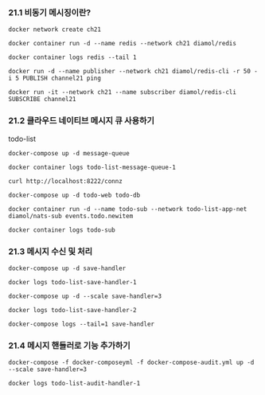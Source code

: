 ### 21.1 비동기 메시징이란?

``docker network create ch21``

``docker container run -d --name redis --network ch21 diamol/redis``

``docker container logs redis --tail 1``

``docker run -d --name publisher --network ch21 diamol/redis-cli -r 50 -i 5 PUBLISH channel21 ping``

``docker run -it --network ch21 --name subscriber diamol/redis-cli SUBSCRIBE channel21``

### 21.2 클라우드 네이티브 메시지 큐 사용하기

todo-list

``docker-compose up -d message-queue``

``docker container logs todo-list-message-queue-1``

``curl http://localhost:8222/connz``

``docker-compose up -d todo-web todo-db``

``docker container run -d --name todo-sub --network todo-list-app-net diamol/nats-sub events.todo.newitem``

``docker container logs todo-sub``

### 21.3 메시지 수신 및 처리

``docker-compose up -d save-handler``

``docker logs todo-list-save-handler-1``

``docker-compose up -d --scale save-handler=3``

``docker logs todo-list-save-handler-2``

``docker-compose logs --tail=1 save-handler``

### 21.4 메시지 핸들러로 기능 추가하기

``docker-compose -f docker-composeyml -f docker-compose-audit.yml up -d --scale save-handler=3``

``docker logs todo-list-audit-handler-1``

